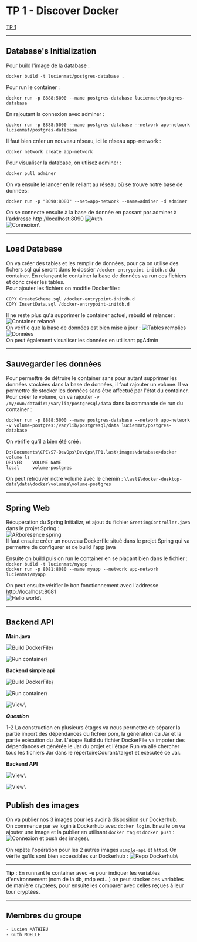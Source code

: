 # TP 1 - Discover Docker

[TP 1](http://school.pages.takima.io/devops-resources/ch1-discover-docker-tp/)

---
## Database's Initialization
Pour build l'image de la database :
```
docker build -t lucienmat/postgres-database .
```

Pour run le container :
```
docker run -p 8888:5000 --name postgres-database lucienmat/postgres-database
```

En rajoutant la connexion avec adminer :
```
docker run -p 8888:5000 --name postgres-database --network app-network lucienmat/postgres-database
```
Il faut bien créer un nouveau réseau, ici le réseau app-network :
```
docker network create app-network
```

Pour visualiser la database, on utlisez adminer :
```
docker pull adminer
```

On va ensuite le lancer en le reliant au réseau où se trouve notre base de données:
```
docker run -p "8090:8080" --net=app-network --name=adminer -d adminer
```
On se connecte ensuite à la base de donnée en passant par adminer à l'addresse http://localhost:8090
![Auth](./screenshot/authAdminer.PNG)\
![Connexion](./screenshot/connexionAdminer.PNG)\

---
## Load Database
On va créer des tables et les remplir de données, pour ça on utilise des fichers sql qui seront dans le dossier `/docker-entrypoint-initdb.d` du container. En relançant le container la base de données va run ces fichiers et donc créer les tables.\
Pour ajouter les fichiers on modifie Dockerfile :
```
COPY CreateScheme.sql /docker-entrypoint-initdb.d
COPY InsertData.sql /docker-entrypoint-initdb.d
```
Il ne reste plus qu'à supprimer le container actuel, rebuild et relancer :\
![Container relancé](./screenshot/rebuildContainer.PNG)\
On vérifie que la base de données est bien mise à jour :
![Tables remplies](./screenshot/tables.PNG)\
![Données](./screenshot/donn%C3%A9es.PNG)\
On peut également visualiser les données en utilisant pgAdmin

---
## Sauvegarder les données
Pour permettre de détruire le container sans pour autant supprimer les données stockées dans la base de données, il faut rajouter un volume. Il va permettre de stocker les données sans être affectué par l'état du container.\
Pour créer le volume, on va rajouter `-v /my/own/datadir:/var/lib/postgresql/data` dans la commande de run du container :
```
docker run -p 8888:5000 --name postgres-database --network app-network -v volume-postgres:/var/lib/postgresql/data lucienmat/postgres-database
```
On vérifie qu'il a bien été créé :
```
D:\Documents\CPE\S7-DevOps\DevOps\TP1.last\images\database>docker volume ls
DRIVER    VOLUME NAME
local     volume-postgres
```
On peut retrouver notre volume avec le chemin : `\\wsl$\docker-desktop-data\data\docker\volumes\volume-postgres`

---
## Spring Web
Récupération du Spring Initializr, et ajout du fichier `GreetingController.java` dans le projet Spring : \
![ARboresence spring](./screenshot/Arborescence.PNG)\
Il faut ensuite créer un nouveau Dockerfile situé dans le projet Spring qui va permettre de configurer et de build l'app java 

Ensuite on build puis on run le container en se plaçant bien dans le fichier :\
`docker build -t lucienmat/myapp .`\
`docker run -p 8081:8080 --name myapp --network app-network lucienmat/myapp`

On peut ensuite vérifier le bon fonctionnement avec l'addresse http://localhost:8081 \
![Hello world](./screenshot/helloWorld.PNG)\

---
## Backend API

**Main.java**

![Build DockerFile](./screenshot/build_main.PNG)\

![Run container](./screenshot/run_main.PNG)\


**Backend simple api**

![Build DockerFile](./screenshot/build_myapp-build.PNG)\

![Run container](./screenshot/run_myapp-build.PNG)\

![View](./screenshot/view_myapp-build.PNG)\


***Question***

1-2 La construction en plusieurs étages va nous permettre de séparer la partie import des dépendances du fichier pom, la génération du Jar et la partie exécution du Jar. L'étape Build du fichier DockerFile va impoter des dépendances et générée le Jar du projet et l'étape Run va allé chercher tous les fichiers Jar dans le répertoireCourant/target et exécuteé ce Jar.


**Backend API**

![View](./screenshot/run_student-main.PNG)\

![View](./screenshot/view_student-main.PNG)\


## Publish des images

On va publier nos 3 images pour les avoir à disposition sur Dockerhub.\
On commence par se login à Dockerhub avec `docker login`. Ensuite on va ajouter une image et la publier en utilisant `docker tag` et `docker push` :
![Connexion et push des images](./screenshot/publishImage%2BloginDockerHub.PNG)\

On repète l'opération pour les 2 autres images `simple-api` et `httpd`. On vérfie qu'ils sont bien accessibles sur Dockerhub :
![Repo Dockerhub](./screenshot/repoDockerhub.PNG)\

---
**Tip** : En runnant le container avec -e pour indiquer les variables d'environnement (nom de la db, mdp ect...) on peut stocker ces variables de manière cryptées, pour ensuite les comparer avec celles reçues à leur tour cryptées.


---

## Membres du groupe
    - Lucien MATHIEU
    - Guth MOELLE
